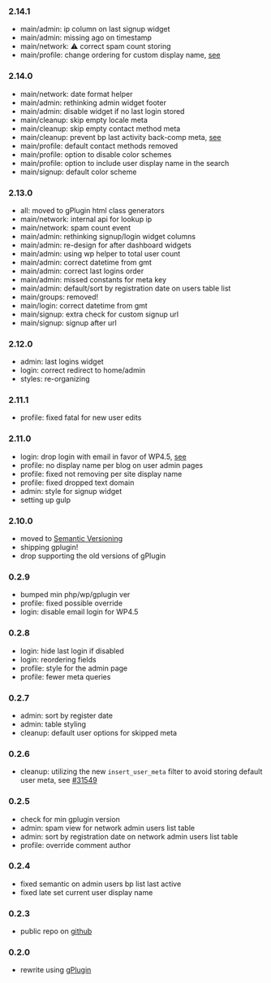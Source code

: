 ### 2.14.1
* main/admin: ip column on last signup widget
* main/admin: missing ago on timestamp
* main/network: :warning: correct spam count storing
* main/profile: change ordering for custom display name, [see](https://make.wordpress.org/core/?p=20592)

### 2.14.0
* main/network: date format helper
* main/admin: rethinking admin widget footer
* main/admin: disable widget if no last login stored
* main/cleanup: skip empty locale meta
* main/cleanup: skip empty contact method meta
* main/cleanup: prevent bp last activity back-comp meta, [see](http://wp.me/pLVLj-gc)
* main/profile: default contact methods removed
* main/profile: option to disable color schemes
* main/profile: option to include user display name in the search
* main/signup: default color scheme

### 2.13.0
* all: moved to gPlugin html class generators
* main/network: internal api for lookup ip
* main/network: spam count event
* main/admin: rethinking signup/login widget columns
* main/admin: re-design for after dashboard widgets
* main/admin: using wp helper to total user count
* main/admin: correct datetime from gmt
* main/admin: correct last logins order
* main/admin: missed constants for meta key
* main/admin: default/sort by registration date on users table list
* main/groups: removed!
* main/login: correct datetime from gmt
* main/signup: extra check for custom signup url
* main/signup: signup after url

### 2.12.0
* admin: last logins widget
* login: correct redirect to home/admin
* styles: re-organizing

### 2.11.1
* profile: fixed fatal for new user edits

### 2.11.0
* login: drop login with email in favor of WP4.5, [see](https://core.trac.wordpress.org/ticket/9568)
* profile: no display name per blog on user admin pages
* profile: fixed not removing per site display name
* profile: fixed dropped text domain
* admin: style for signup widget
* setting up gulp

### 2.10.0
* moved to [Semantic Versioning](http://semver.org/)
* shipping gplugin!
* drop supporting the old versions of gPlugin

### 0.2.9
* bumped min php/wp/gplugin ver
* profile: fixed possible override
* login: disable email login for WP4.5

### 0.2.8
* login: hide last login if disabled
* login: reordering fields
* profile: style for the admin page
* profile: fewer meta queries

### 0.2.7
* admin: sort by register date
* admin: table styling
* cleanup: default user options for skipped meta

### 0.2.6
* cleanup: utilizing the new `insert_user_meta` filter to avoid storing default user meta, see [#31549](https://core.trac.wordpress.org/ticket/31549)

### 0.2.5
* check for min gplugin version
* admin: spam view for network admin users list table
* admin: sort by registration date on network admin users list table
* profile: override comment author

### 0.2.4
* fixed semantic on admin users bp list last active
* fixed late set current user display name

### 0.2.3
* public repo on [github](https://github.com/geminorum/gmember)

### 0.2.0
* rewrite using [gPlugin](https://github.com/geminorum/gplugin)
